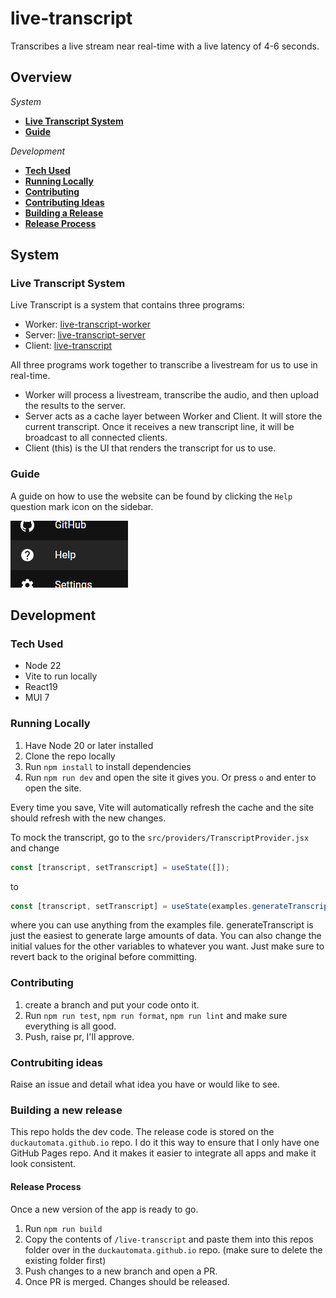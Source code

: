 # live-transcript

Transcribes a live stream near real-time with a live latency of 4-6 seconds.

## Overview

_System_

- **[Live Transcript System](#live-transcript-system)**
- **[Guide](#guide)**

_Development_

- **[Tech Used](#tech-used)**
- **[Running Locally](#running-locally)**
- **[Contributing](#contributing)**
- **[Contributing Ideas](#contrubiting-ideas)**
- **[Building a Release](#building-a-new-release)**
- **[Release Process](#release-process)**

## System

### Live Transcript System

Live Transcript is a system that contains three programs:

- Worker: [live-transcript-worker](https://github.com/duckautomata/live-transcript-worker)
- Server: [live-transcript-server](https://github.com/duckautomata/live-transcript-server)
- Client: [live-transcript](https://github.com/duckautomata/live-transcript)

All three programs work together to transcribe a livestream for us to use in real-time.

- Worker will process a livestream, transcribe the audio, and then upload the results to the server.
- Server acts as a cache layer between Worker and Client. It will store the current transcript. Once it receives a new transcript line, it will be broadcast to all connected clients.
- Client (this) is the UI that renders the transcript for us to use.

### Guide

A guide on how to use the website can be found by clicking the `Help` question mark icon on the sidebar.

![help button](/docs/help-button.png)

## Development

### Tech Used

- Node 22
- Vite to run locally
- React19
- MUI 7

### Running Locally

1. Have Node 20 or later installed
2. Clone the repo locally
3. Run `npm install` to install dependencies
4. Run `npm run dev` and open the site it gives you. Or press `o` and enter to open the site.

Every time you save, Vite will automatically refresh the cache and the site should refresh with the new changes.

To mock the transcript, go to the `src/providers/TranscriptProvider.jsx` and change

```js
const [transcript, setTranscript] = useState([]);
```

to

```js
const [transcript, setTranscript] = useState(examples.generateTranscript(100, 3, 4));
```

where you can use anything from the examples file. generateTranscript is just the easiest to generate large amounts of data.
You can also change the initial values for the other variables to whatever you want. Just make sure to revert back to the original before committing.

### Contributing

1. create a branch and put your code onto it.
2. Run `npm run test`, `npm run format`, `npm run lint` and make sure everything is all good.
3. Push, raise pr, I'll approve.

### Contrubiting ideas

Raise an issue and detail what idea you have or would like to see.

### Building a new release

This repo holds the dev code. The release code is stored on the `duckautomata.github.io` repo.
I do it this way to ensure that I only have one GitHub Pages repo. And it makes it easier to integrate all apps and make it look consistent.

#### Release Process

Once a new version of the app is ready to go.

1. Run `npm run build`
2. Copy the contents of `/live-transcript` and paste them into this repos folder over in the `duckautomata.github.io` repo. (make sure to delete the existing folder first)
3. Push changes to a new branch and open a PR.
4. Once PR is merged. Changes should be released.

